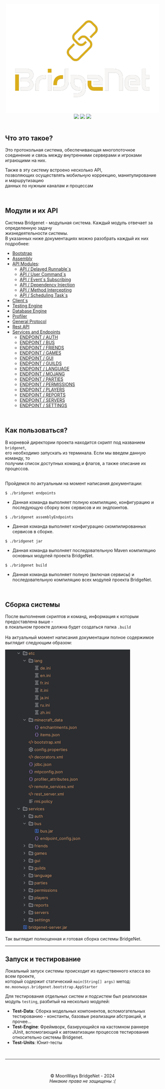 <div align="center">

<!--suppress CheckImageSize -->
<img src=".assets/logo.png" alt="drawing" width="500"/>

<br>
<img src="https://img.shields.io/badge/language-Java-gold?style=flat" />
<img src="https://img.shields.io/badge/release-v1.3-gold?style=flat" />
<img src="https://img.shields.io/badge/dev_branch-development-gold?style=flat" />

</div>

<br>

## Что это такое?

Это протокольная система, обеспечивающая многопоточное<br>
соединение и связь между внутренними серверами и игроками<br>
играющими на них.<br>

Также в эту систему встроено несколько API,<br>
позволяющих осуществлять мобильную коррекцию, манипулирование и маршрутизацию<br>
данных по нужным каналам и процессам<br>

<br>

## Модули и их API

Система Bridgenet - модульная система. Каждый модуль отвечает за определенную задачу
<br>жизнедеятельности системы.
<br>В указанных ниже документациях можно разобрать каждый их них подробнее:

* [Bootstrap](.docs/bootstrap.md)
* [Assembly](.docs/assembly.md)
* [API Modules](.docs/api.md):
    * [API / Delayed Runnable`s](.docs/api/autorun-api.md)
    * [API / User Command`s](.docs/api/commands-api.md)
    * [API / Event`s Subscribing](.docs/api/events-api.md)
    * [API / Dependency Injection](.docs/api/inject-api.md)
    * [API / Method Intercepting](.docs/api/proxy-api.md)
    * [API / Scheduling Task`s](.docs/api/scheduler-api.md)
* [Client`s](.docs/clients.md)
* [Testing Engine](.docs/test-engine.md)
* [Database Engine](.docs/jdbc.md)
* [Profiler](.docs/profiler)
* [General Protocol](.docs/mtp.md)
* [Rest API](.docs/rest.md)
* [Services and Endpoints](.docs/services.md)
    * [ENDPOINT / AUTH](.docs/services/auth-endpoint.md)
    * [ENDPOINT / BUS](.docs/services/bus-endpoint.md)
    * [ENDPOINT / FRIENDS](.docs/services/friends-endpoint.md)
    * [ENDPOINT / GAMES](.docs/services/games-endpoint.md)
    * [ENDPOINT / GUI](.docs/services/gui-endpoint.md)
    * [ENDPOINT / GUILDS](.docs/services/guilds-endpoint.md)
    * [ENDPOINT / LANGUAGE](.docs/services/language-endpoint.md)
    * [ENDPOINT / MOJANG](.docs/services/mojang-endpoint.md)
    * [ENDPOINT / PARTIES](.docs/services/parties-endpoint.md)
    * [ENDPOINT / PERMISSIONS](.docs/services/permissions-endpoint.md)
    * [ENDPOINT / PLAYERS](.docs/services/players-endpoint.md)
    * [ENDPOINT / REPORTS](.docs/services/reports-endpoint.md)
    * [ENDPOINT / SERVERS](.docs/services/servers-endpoint.md)
    * [ENDPOINT / SETTINGS](.docs/services/settings-endpoint.md)

<br>

## Как пользоваться?

В корневой директории проекта находится скрипт под названием `bridgenet`,<br>
его необходимо запускать из терминала. Если мы введем данную команду, то<br>
получим список доступных команд и флагов, а также описание их процессов.<br>
<br>

Пройдемся по актуальным на момент написания документации:

```shell
$ ./bridgenet endpoints
```

- Данная команда выполняет полную компиляцию, конфигурацию и
  последующую сборку всех сервисов и их эндпоинтов.

```shell
$ ./bridgenet assemblyEndpoints
```

- Данная команда выполняет конфигурацию скомпилированных сервисов в сборке.

```shell
$ ./bridgenet jar
```

- Данная команда выполняет последовательную Maven компиляцию основных модулей проекта BridgeNet.

```shell
$ ./bridgenet build
```

- Данная команда выполняет полную (включая сервисы) и последовательную компиляцию всех модулей проекта BridgeNet.

<br>

## Сборка системы

После выполнения скриптов и команд, информация к которым предоставлена выше -<br>
в локальном проекте должна будет создаться папка `.build`<br>
<br>
На актуальный момент написания документации полное содержимое выглядит следующим образом:

<img src=".assets/build_folder.png"/>

Так выглядит полноценная и готовая сборка системы BridgeNet.

---

## Запуск и тестирование

Локальный запуск системы происходит из единственного класса во всем проекте,<br>
который содержит статический `main(String[] args)` метод:<br>
`me.moonways.bridgenet.bootstrap.AppStarter`

Для тестирования отдельных систем и подсистем был реализован
модуль `testing`, разбитый на несколько модулей:

- **Test-Data**: Сборка модельных компонентов, вспомогательных тестированию - константы, базовые реализации абстракций,
  и прочее...
- **Test-Engine**: Фреймворк, базирующийся на кастомном раннере JUnit, вспомогающий к автоматизации процессов
  тестирования относительно системы Bridgenet.
- **Test-Units**: Юнит-тесты

<br>

<div align="center">

---

<br>

© MoonWays BridgeNet - 2024
<br>
_Никакие права не защищены :(_

</div>